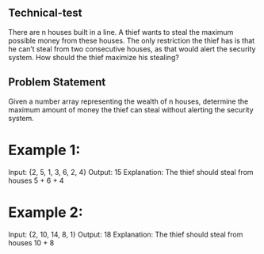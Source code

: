 ## Technical-test

There are n houses built in a line.
A thief wants to steal the maximum possible money from these houses.
The only restriction the thief has is that he can’t steal from two consecutive houses,
as that would alert the security system.
How should the thief maximize his stealing?

## Problem Statement
Given a number array representing the wealth of n houses,
determine the maximum amount of money the thief can steal without alerting the security system.

# Example 1:
Input: {2, 5, 1, 3, 6, 2, 4}
Output: 15
Explanation: The thief should steal from houses 5 + 6 + 4

# Example 2:
Input: {2, 10, 14, 8, 1}
Output: 18
Explanation: The thief should steal from houses 10 + 8

